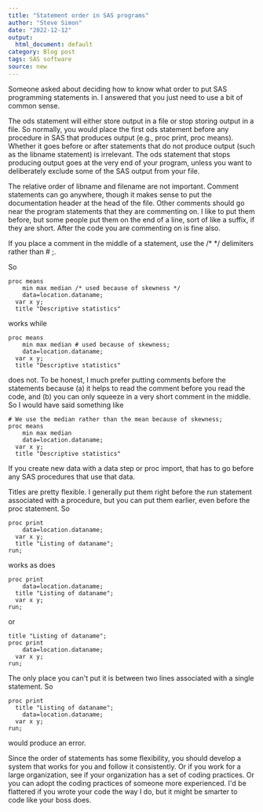 ```yaml
---
title: "Statement order in SAS programs"
author: "Steve Simon"
date: "2022-12-12"
output:
  html_document: default
category: Blog post
tags: SAS software
source: new
---
```


Someone asked about deciding how to know what order to put SAS programming statements in. I answered that you just need to use a bit of common sense.

<!---more--->

The ods statement will either store output in a file or stop storing output in a file. So normally, you would place the first ods statement before any procedure in SAS that produces output (e.g., proc print, proc means). Whether it goes before or after statements that do not produce output (such as the libname statement) is irrelevant. The ods statement that stops producing output goes at the very end of your program, unless you want to deliberately exclude some of the SAS output from your file.

The relative order of libname and filename are not important. Comment statements can go anywhere, though it makes sense to put the documentation header at the head of the file. Other comments should go near the program statements that they are commenting on. I like to put them before, but some people put them on the end of a line, sort of like a suffix, if they are short. After the code you are commenting on is fine also.

If you place a comment in the middle of a statement, use the /* */ delimiters rather than # ;.

So

```{}
proc means
    min max median /* used because of skewness */
    data=location.dataname;
  var x y;
  title "Descriptive statistics"
```

works while

```{}
proc means
    min max median # used because of skewness;
    data=location.dataname;
  var x y;
  title "Descriptive statistics"
```

does not. To be honest, I much prefer putting comments before the statements because (a) it helps to read the comment before you read the code, and (b) you can only squeeze in a very short comment in the middle. So I would have said something like

```{}
# We use the median rather than the mean because of skewness;
proc means
    min max median 
    data=location.dataname;
  var x y;
  title "Descriptive statistics"
```

If you create new data with a data step or proc import, that has to go before any SAS procedures that use that data.

Titles are pretty flexible. I generally put them right before the run statement associated with a procedure, but you can put them earlier, even before the proc statement. So

```{}
proc print
    data=location.dataname;
  var x y;
  title "Listing of dataname";
run;
```

works as does

```{}
proc print
    data=location.dataname;
  title "Listing of dataname";
  var x y;
run;
```

or

```{}
title "Listing of dataname";
proc print
    data=location.dataname;
  var x y;
run;
```

The only place you can't put it is between two lines associated with a single statement. So

```{}
proc print
  title "Listing of dataname";
    data=location.dataname;
  var x y;
run;
```

would produce an error.

Since the order of statements has some flexibility, you should develop a system that works for you and follow it consistently. Or if you work for a large organization, see if your organization has a set of coding practices. Or you can adopt the coding practices of someone more experienced. I'd be flattered if you wrote your code the way I do, but it might be smarter to code like your boss does.
